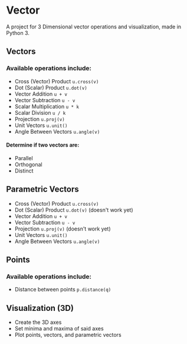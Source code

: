 Vector
=======
A project for 3 Dimensional vector operations and visualization, made in Python 3.

## Vectors ##

### Available operations include: ###
+ Cross (Vector) Product `u.cross(v)`
+ Dot (Scalar) Product `u.dot(v)`
+ Vector Addition `u + v`
+ Vector Subtraction `u - v`
+ Scalar Multiplication `u * k`
+ Scalar Division `u / k`
+ Projection `u.proj(v)`
+ Unit Vectors `u.unit()`
+ Angle Between Vectors `u.angle(v)`

#### Determine if two vectors are: ####
+ Parallel
+ Orthogonal
+ Distinct

## Parametric Vectors ##
+ Cross (Vector) Product `u.cross(v)`
+ Dot (Scalar) Product `u.dot(v)` (doesn't work yet)
+ Vector Addition `u + v`
+ Vector Subtraction `u - v`
+ Projection `u.proj(v)` (doesn't work yet)
+ Unit Vectors `u.unit()`
+ Angle Between Vectors `u.angle(v)`

## Points ##

### Available operations include: ###
+ Distance between points `p.distance(q)`

## Visualization (3D) ##
+ Create the 3D axes
+ Set minima and maxima of said axes
+ Plot points, vectors, and parametric vectors
